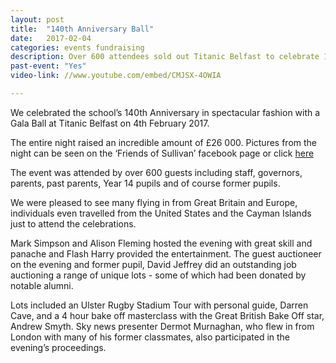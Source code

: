```yaml
---
layout: post
title:  "140th Anniversary Ball"
date:   2017-02-04
categories: events fundraising
description: Over 600 attendees sold out Titanic Belfast to celebrate 140 years of Sullivan. There was a great atmosphere throughout the night with the event raising a considerable amount for the Sullivan Appeal Fund.
past-event: "Yes"
video-link: //www.youtube.com/embed/CMJSX-4OWIA

---
```

We celebrated the school’s 140th Anniversary in spectacular fashion with a Gala Ball at Titanic Belfast on 4th February 2017.

The entire night raised an incredible amount of  £26 000. Pictures from the night can be seen on the ‘Friends of Sullivan’ facebook page or click [here][googledrive]

The event was attended by over 600 guests including staff, governors, parents, past parents, Year 14 pupils and of course former pupils. 

We were pleased to see many flying in from Great Britain and Europe, individuals even travelled from the  United States and the Cayman Islands just to attend the celebrations. 

Mark Simpson and Alison Fleming hosted the evening with great skill and panache and Flash Harry provided the entertainment. The guest auctioneer on the evening and former pupil, David Jeffrey did an outstanding job auctioning a range of  unique lots - some of which had been donated by notable alumni. 

Lots included an Ulster Rugby Stadium Tour with personal guide, Darren Cave, and a 4 hour bake off masterclass with the Great British Bake Off star, Andrew Smyth. Sky news presenter Dermot Murnaghan, who flew in from London with many of his former classmates, also participated in the evening’s proceedings. 

[googledrive]: //drive.google.com/open?id=0B-qzY6m4Xyo0NEtTM3V3MkJTdkE
[jekyll-help]: https://github.com/jekyll/jekyll-help
